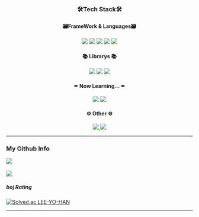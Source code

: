 <!-- <img src="https://capsule-render.vercel.app/api?type=waving&color=timeAuto&height=200&section=header&text=YoHan-Github&fontSize=90" />
 -->
<h3 align="center">🛠Tech Stack🛠</h3>

<h4 align="center">🗃FrameWork & Languages🗃</h4>
<div align="center">
  <img src="https://img.shields.io/badge/HTML5-E34F26?style=flat&logo=HTML5&logoColor=white" />
  <img src="https://img.shields.io/badge/CSS3-1572B6?style=flat&logo=CSS3&logoColor=white" />
  <img src="https://img.shields.io/badge/JavaScript-F7DF1E?style=flat&logo=JavaScript&logoColor=white" />
  <img src="https://img.shields.io/badge/React-61DAFB?style=flat&logo=React&logoColor=white" />
  <img src="https://img.shields.io/badge/Next.js-000000?style=flat&logo=Next.js&logoColor=white" />
</div>

<h4 align="center">📚 Librarys 📚</h4>
<div align="center">
  <img src="https://img.shields.io/badge/React Query-FF4154?style=flat&logo=React Query&logoColor=white" />
  <img src="https://img.shields.io/badge/Redux-764ABC?style=flat&logo=Redux&logoColor=white" />
  <img src="https://img.shields.io/badge/styled-components-DB7093?style=flat&logo=styled-components&logoColor=white" />
</div>

<h4 align="center">✒ Now Learning... ✒</h4>
<div align="center">
  <img src="https://img.shields.io/badge/TypeScript-3178C6?style=flat&logo=TypeScript&logoColor=white" />
  <img src="https://img.shields.io/badge/NestJS-E0234E?style=flat&logo=NestJS&logoColor=white" />
</div>

<h4 align="center">⚙ Other ⚙</h4>
<div align="center">
  <a href="https://github.com/LEE-YO-HAN" target="_black">
    <img src="https://hits.seeyoufarm.com/api/count/incr/badge.svg?url=https%3A%2F%2Fgithub.com%2FLEE-YO-HAN&count_bg=%23F45656&title_bg=%23000000&icon=github.svg&icon_color=%23FFFFFF&title=GitHub&edge_flat=false" />
  </a>
  <a href="https://hanbbistory.tistory.com/" target="_black">
    <img src="https://img.shields.io/badge/Tistory-000000?style=flat&logo=Tistory&logoColor=white" />
  </a>
<!--  <img src="https://img.shields.io/badge/yhl0078@gmail.com-EA4335?style=flat&logo=Gmail&logoColor=white" /> -->
</div>

<hr>

### My Github Info

<img src="https://github-readme-stats.vercel.app/api/top-langs/?username=LEE-YO-HAN&layout=compact"><br><br>
<img src="https://github-readme-stats.vercel.app/api?username=LEE-YO-HAN&show_icons=true">

##### boj Rating

[![Solved.ac
LEE-YO-HAN](http://mazassumnida.wtf/api/generate_badge?boj=yhl078)](https://solved.ac/yhl078)

<hr />

<!-- ![footer](https://capsule-render.vercel.app/api?type=waving&color=timeAuto&section=footer) -->
